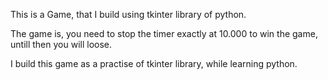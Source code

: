 This is a Game, that I build using tkinter library of python.

The game is, you need to stop the timer exactly at 10.000 to win the game, untill then you will loose.

I build this game as a practise of tkinter library, while learning python.
